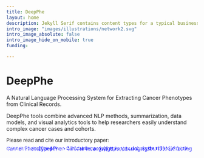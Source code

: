 ```yaml
---
title: DeepPhe
layout: home
description: Jekyll Serif contains content types for a typical business website. The theme is fully responsive, blazing fast and artfully illustrated.
intro_image: "images/illustrations/network2.svg"
intro_image_absolute: false
intro_image_hide_on_mobile: true
funding:

---
```

# DeepPhe

A Natural Language Processing System for Extracting Cancer Phenotypes from Clinical Records.

DeepPhe tools combine advanced NLP methods, summarization, data
models, and visual analytics tools to help researchers easily
understand complex cancer cases and cohorts.

<span style="font-size: small">Please read and cite our introductory paper:</span>

<span style="font-size: small;line-height:0.2px;color:white">
Savova, et al. 
</span>
<span style="font-size: small;line-height:0.2px;color:blue">
[DeepPhe - A Natural Language Processing System for Extracting Cancer Phenotypes from Clinical Records](https://dx.doi.org/10.1158%2F0008-5472.CAN-17-0615)
</span>
<span style="font-size: small;line-height:0.2px;color:white">
Cancer Res. 2017 Nov. 1. 77(21)e115-e118. DOI:10.1158/0008-5472.CAN-17-0615.
</span>